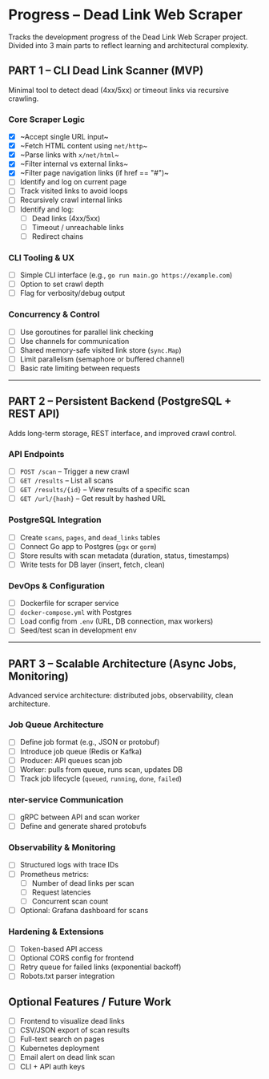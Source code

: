 # Progress – Dead Link Web Scraper

Tracks the development progress of the Dead Link Web Scraper project. Divided into 3 main parts to reflect learning and architectural complexity.

## PART 1 – CLI Dead Link Scanner (MVP)

Minimal tool to detect dead (4xx/5xx) or timeout links via recursive crawling.

### Core Scraper Logic
- [X] ~Accept single URL input~
- [X] ~Fetch HTML content using `net/http`~
- [X] ~Parse links with `x/net/html`~
- [x] ~Filter internal vs external links~
- [x] ~Filter page navigation links (if href == "#")~
- [ ] Identify and log on current page
- [ ] Track visited links to avoid loops
- [ ] Recursively crawl internal links
- [ ] Identify and log:
  - [ ] Dead links (4xx/5xx)
  - [ ] Timeout / unreachable links
  - [ ] Redirect chains

### CLI Tooling & UX
- [ ] Simple CLI interface (e.g., `go run main.go https://example.com`)
- [ ] Option to set crawl depth
- [ ] Flag for verbosity/debug output

### Concurrency & Control
- [ ] Use goroutines for parallel link checking
- [ ] Use channels for communication
- [ ] Shared memory-safe visited link store (`sync.Map`)
- [ ] Limit parallelism (semaphore or buffered channel)
- [ ] Basic rate limiting between requests

---

## PART 2 – Persistent Backend (PostgreSQL + REST API)

Adds long-term storage, REST interface, and improved crawl control.

### API Endpoints
- [ ] `POST /scan` – Trigger a new crawl
- [ ] `GET /results` – List all scans
- [ ] `GET /results/{id}` – View results of a specific scan
- [ ] `GET /url/{hash}` – Get result by hashed URL

### PostgreSQL Integration
- [ ] Create `scans`, `pages`, and `dead_links` tables
- [ ] Connect Go app to Postgres (`pgx` or `gorm`)
- [ ] Store results with scan metadata (duration, status, timestamps)
- [ ] Write tests for DB layer (insert, fetch, clean)

### DevOps & Configuration
- [ ] Dockerfile for scraper service
- [ ] `docker-compose.yml` with Postgres
- [ ] Load config from `.env` (URL, DB connection, max workers)
- [ ] Seed/test scan in development env

---

## PART 3 – Scalable Architecture (Async Jobs, Monitoring)

Advanced service architecture: distributed jobs, observability, clean architecture.

### Job Queue Architecture
- [ ] Define job format (e.g., JSON or protobuf)
- [ ] Introduce job queue (Redis or Kafka)
- [ ] Producer: API queues scan job
- [ ] Worker: pulls from queue, runs scan, updates DB
- [ ] Track job lifecycle (`queued`, `running`, `done`, `failed`)

### nter-service Communication
- [ ] gRPC between API and scan worker
- [ ] Define and generate shared protobufs

### Observability & Monitoring
- [ ] Structured logs with trace IDs
- [ ] Prometheus metrics:
  - [ ] Number of dead links per scan
  - [ ] Request latencies
  - [ ] Concurrent scan count
- [ ] Optional: Grafana dashboard for scans

### Hardening & Extensions
- [ ] Token-based API access
- [ ] Optional CORS config for frontend
- [ ] Retry queue for failed links (exponential backoff)
- [ ] Robots.txt parser integration

## Optional Features / Future Work
- [ ] Frontend to visualize dead links
- [ ] CSV/JSON export of scan results
- [ ] Full-text search on pages
- [ ] Kubernetes deployment
- [ ] Email alert on dead link scan
- [ ] CLI + API auth keys